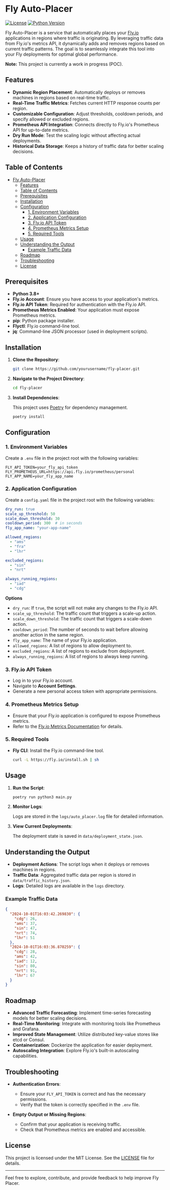 # Fly Auto-Placer

[![License](https://img.shields.io/badge/license-MIT-blue.svg)](LICENSE)
[![Python Version](https://img.shields.io/badge/python-3.8%2B-blue.svg)](https://www.python.org/downloads/)

Fly Auto-Placer is a service that automatically places your [Fly.io](https://fly.io) applications in regions where traffic is originating. By leveraging traffic data from Fly.io's metrics API, it dynamically adds and removes regions based on current traffic patterns. The goal is to seamlessly integrate this tool into your Fly deployments for optimal global performance.

**Note:** This project is currently a work in progress (POC).

## Features

- **Dynamic Region Placement**: Automatically deploys or removes machines in regions based on real-time traffic.
- **Real-Time Traffic Metrics**: Fetches current HTTP response counts per region.
- **Customizable Configuration**: Adjust thresholds, cooldown periods, and specify allowed or excluded regions.
- **Prometheus API Integration**: Connects directly to Fly.io's Prometheus API for up-to-date metrics.
- **Dry Run Mode**: Test the scaling logic without affecting actual deployments.
- **Historical Data Storage**: Keeps a history of traffic data for better scaling decisions.

## Table of Contents

- [Fly Auto-Placer](#fly-auto-placer)
  - [Features](#features)
  - [Table of Contents](#table-of-contents)
  - [Prerequisites](#prerequisites)
  - [Installation](#installation)
  - [Configuration](#configuration)
    - [1. Environment Variables](#1-environment-variables)
    - [2. Application Configuration](#2-application-configuration)
    - [3. Fly.io API Token](#3-flyio-api-token)
    - [4. Prometheus Metrics Setup](#4-prometheus-metrics-setup)
    - [5. Required Tools](#5-required-tools)
  - [Usage](#usage)
  - [Understanding the Output](#understanding-the-output)
    - [Example Traffic Data](#example-traffic-data)
  - [Roadmap](#roadmap)
  - [Troubleshooting](#troubleshooting)
  - [License](#license)

## Prerequisites

- **Python 3.8+**
- **Fly.io Account**: Ensure you have access to your application's metrics.
- **Fly.io API Token**: Required for authentication with the Fly.io API.
- **Prometheus Metrics Enabled**: Your application must expose Prometheus metrics.
- **pip**: Python package installer.
- **Flyctl**: Fly.io command-line tool.
- **jq**: Command-line JSON processor (used in deployment scripts).

## Installation

1. **Clone the Repository**:

   ```bash
   git clone https://github.com/yourusername/fly-placer.git
   ```

2. **Navigate to the Project Directory**:

   ```bash
   cd fly-placer
   ```

3. **Install Dependencies**:

   This project uses [Poetry](https://python-poetry.org/) for dependency management.

   ```bash
   poetry install
   ```

## Configuration

### 1. Environment Variables

Create a `.env` file in the project root with the following variables:

```dotenv
FLY_API_TOKEN=your_fly_api_token
FLY_PROMETHEUS_URL=https://api.fly.io/prometheus/personal
FLY_APP_NAME=your_fly_app_name
```

### 2. Application Configuration

Create a `config.yaml` file in the project root with the following variables:

```yaml
dry_run: true
scale_up_threshold: 50
scale_down_threshold: 30
cooldown_period: 300  # in seconds
fly_app_name: "your-app-name"

allowed_regions:
  - "ams"
  - "fra"
  - "lhr"

excluded_regions:
  - "sin"
  - "nrt"

always_running_regions:
  - "iad"
  - "cdg"
```

**Options**

- `dry_run`: If `true`, the script will not make any changes to the Fly.io API.
- `scale_up_threshold`: The traffic count that triggers a scale-up action.
- `scale_down_threshold`: The traffic count that triggers a scale-down action.
- `cooldown_period`: The number of seconds to wait before allowing another action in the same region.
- `fly_app_name`: The name of your Fly.io application.
- `allowed_regions`: A list of regions to allow deployment to.
- `excluded_regions`: A list of regions to exclude from deployment.
- `always_running_regions`: A list of regions to always keep running.

### 3. Fly.io API Token

- Log in to your Fly.io account.
- Navigate to **Account Settings**.
- Generate a new personal access token with appropriate permissions.

### 4. Prometheus Metrics Setup

- Ensure that your Fly.io application is configured to expose Prometheus metrics.
- Refer to the [Fly.io Metrics Documentation](https://fly.io/docs/reference/metrics/) for details.

### 5. Required Tools

- **Fly CLI**: Install the Fly.io command-line tool.

  ```bash
  curl -L https://fly.io/install.sh | sh
  ```

## Usage

1. **Run the Script**:

   ```bash
   poetry run python3 main.py
   ```

2. **Monitor Logs**:

   Logs are stored in the `logs/auto_placer.log` file for detailed information.

3. **View Current Deployments**:

   The deployment state is saved in `data/deployment_state.json`.

## Understanding the Output

- **Deployment Actions**: The script logs when it deploys or removes machines in regions.
- **Traffic Data**: Aggregated traffic data per region is stored in `data/traffic_history.json`.
- **Logs**: Detailed logs are available in the `logs` directory.

### Example Traffic Data

```json
{
  "2024-10-01T16:03:42.269830": {
    "cdg": 26,
    "ams": 37,
    "sin": 47,
    "nrt": 74,
    "lhr": 51
  },
  "2024-10-01T16:03:36.870259": {
    "cdg": 28,
    "ams": 42,
    "iad": 12,
    "sin": 80,
    "nrt": 91,
    "lhr": 67
  }
}
```

## Roadmap

- **Advanced Traffic Forecasting**: Implement time-series forecasting models for better scaling decisions.
- **Real-Time Monitoring**: Integrate with monitoring tools like Prometheus and Grafana.
- **Improved State Management**: Utilize distributed key-value stores like etcd or Consul.
- **Containerization**: Dockerize the application for easier deployment.
- **Autoscaling Integration**: Explore Fly.io's built-in autoscaling capabilities.

## Troubleshooting

- **Authentication Errors**:

  - Ensure your `FLY_API_TOKEN` is correct and has the necessary permissions.
  - Verify that the token is correctly specified in the `.env` file.

- **Empty Output or Missing Regions**:

  - Confirm that your application is receiving traffic.
  - Check that Prometheus metrics are enabled and accessible.


## License

This project is licensed under the MIT License. See the [LICENSE](LICENSE) file for details.

---

Feel free to explore, contribute, and provide feedback to help improve Fly Placer.
